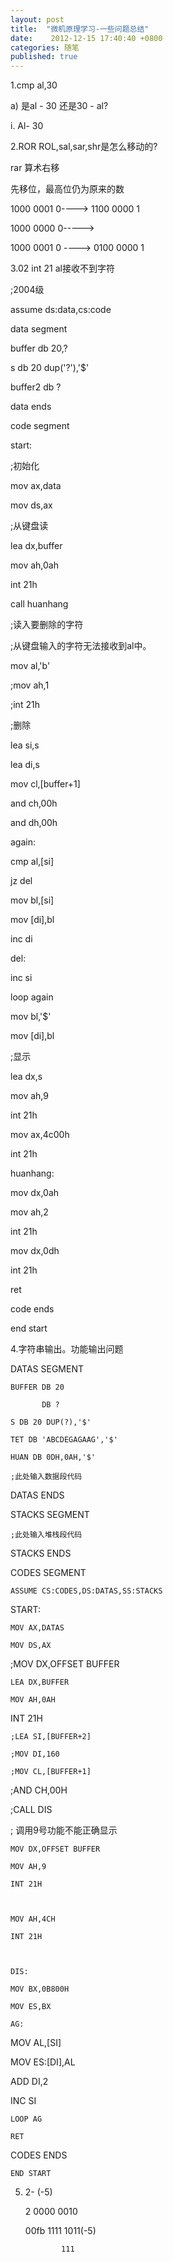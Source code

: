 ```yaml
---
layout: post
title:  "微机原理学习-一些问题总结"
date:    2012-12-15 17:40:40 +0800
categories: 随笔
published: true
---
```


1.cmp al,30

a) 是al - 30 还是30 - al?

i. Al- 30

2.ROR ROL,sal,sar,shr是怎么移动的?

rar 算术右移

先移位，最高位仍为原来的数

1000 0001  0----> 1100 0000  1

1000 0000  0----->

1000 0001 0 ----> 0100 0000 1

3.02 int 21 al接收不到字符

;2004级

assume ds:data,cs:code

data segment

buffer db 20,?

s db 20 dup('?'),'$'

buffer2 db ?

data ends

code segment

start:

;初始化

mov ax,data

mov ds,ax

;从键盘读

lea dx,buffer

mov ah,0ah

int 21h

call huanhang

;读入要删除的字符

;从键盘输入的字符无法接收到al中。

mov al,'b'

;mov ah,1

;int 21h

;删除

lea si,s

lea di,s

mov cl,[buffer+1]

and ch,00h

and dh,00h

  again: 

  cmp al,[si]

  jz del

mov bl,[si]

mov [di],bl

inc di

  del:

  inc si

  loop again

  

  mov bl,'$'

  mov [di],bl

  

  ;显示

lea dx,s

mov ah,9

int 21h

mov ax,4c00h

int 21h

huanhang:

mov dx,0ah

mov ah,2

int 21h

mov dx,0dh

int 21h

ret

code  ends

end start

4.字符串输出。功能输出问题

DATAS SEGMENT

    BUFFER DB 20

           DB ?

    S DB 20 DUP(?),'$'

    TET DB 'ABCDEGAGAAG','$'

    HUAN DB 0DH,0AH,'$'

    ;此处输入数据段代码  

DATAS ENDS

STACKS SEGMENT

    ;此处输入堆栈段代码

STACKS ENDS

CODES SEGMENT

    ASSUME CS:CODES,DS:DATAS,SS:STACKS

START:

    MOV AX,DATAS

    MOV DS,AX

 

;MOV DX,OFFSET BUFFER

    LEA DX,BUFFER

    MOV AH,0AH

   INT 21H

   

    ;LEA SI,[BUFFER+2]

    ;MOV DI,160

    ;MOV CL,[BUFFER+1]

   ;AND CH,00H

   ;CALL DIS

   

   ; 调用9号功能不能正确显示

    MOV DX,OFFSET BUFFER

    MOV AH,9

    INT 21H

    

    MOV AH,4CH

    INT 21H

    

    DIS: 

    MOV BX,0B800H

    MOV ES,BX

    AG:

 MOV AL,[SI]

 MOV ES:[DI],AL

 ADD DI,2

 INC SI

    LOOP AG

    RET

    

CODES ENDS

    END START

5. 2- (-5)

      2    0000 0010

   00fb   1111 1011(-5) 

               111